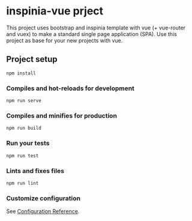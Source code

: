 # inspinia-vue prject
This project uses bootstrap and inspinia template with vue (+ vue-router and vuex) to make a standard single page application (SPA). Use this project as base for your new projects with vue.

## Project setup
```
npm install
```

### Compiles and hot-reloads for development
```
npm run serve
```

### Compiles and minifies for production
```
npm run build
```

### Run your tests
```
npm run test
```

### Lints and fixes files
```
npm run lint
```

### Customize configuration
See [Configuration Reference](https://cli.vuejs.org/config/).
